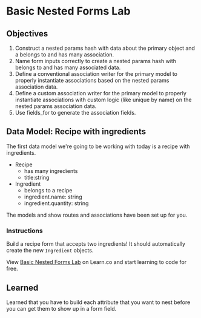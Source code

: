 # Basic Nested Forms Lab

## Objectives

1. Construct a nested params hash with data about the primary object and a belongs to and has many association.
2. Name form inputs correctly to create a nested params hash with belongs to and has many associated data.
3. Define a conventional association writer for the primary model to properly instantiate associations based on the nested params association data.
4. Define a custom association writer for the primary model to properly instantiate associations with custom logic (like unique by name) on the nested params association data.
5. Use fields_for to generate the association fields.

## Data Model: Recipe with ingredients

The first data model we're going to be working with today is a recipe with ingredients.

  * Recipe
    * has many ingredients
    * title:string    
  * Ingredient
    * belongs to a recipe
    * ingredient.name: string
    * ingredient.quantity: string

The models and show routes and associations have been set up for you.

### Instructions

Build a recipe form that accepts two ingredients! It should automatically create the new `Ingredient` objects.

<p data-visibility='hidden'>View <a href='https://learn.co/lessons/basic-nested-forms-lab' title='Basic Nested Forms Lab'>Basic Nested Forms Lab</a> on Learn.co and start learning to code for free.</p>

## Learned

Learned that you have to build each attribute that you want to nest before you can
get them to show up in a form field. 